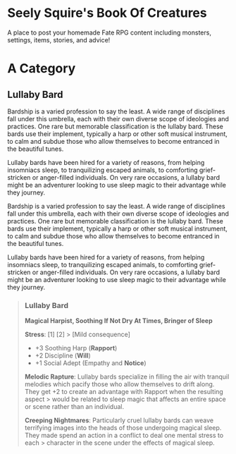 # Seely Squire's Book Of Creatures

A place to post your homemade Fate RPG content including monsters, settings, items, stories, and advice!

# A Category

## Lullaby Bard

Bardship is a varied profession to say the least. A wide range of disciplines fall under this umbrella, each with their own diverse scope of ideologies and practices. One rare but memorable classification is the lullaby bard. These bards use their implement, typically a harp or other soft musical instrument, to calm and subdue those who allow themselves to become entranced in the beautiful tunes.

Lullaby bards have been hired for a variety of reasons, from helping insomniacs sleep, to tranquilizing escaped animals, to comforting grief-stricken or anger-filled individuals. On very rare occasions, a lullaby bard might be an adventurer looking to use sleep magic to their advantage while they journey.

Bardship is a varied profession to say the least. A wide range of disciplines fall under this umbrella, each with their own diverse scope of ideologies and practices. One rare but memorable classification is the lullaby bard. These bards use their implement, typically a harp or other soft musical instrument, to calm and subdue those who allow themselves to become entranced in the beautiful tunes.

Lullaby bards have been hired for a variety of reasons, from helping insomniacs sleep, to tranquilizing escaped animals, to comforting grief-stricken or anger-filled individuals. On very rare occasions, a lullaby bard might be an adventurer looking to use sleep magic to their advantage while they journey.

> ### Lullaby Bard
>
> **Magical Harpist, Soothing If Not Dry At Times, Bringer of Sleep**
>
> **Stress**: [1] [2] > [Mild consequence]
>
> - +3 Soothing Harp (**Rapport**)
> - +2 Discipline (**Will**)
> - +1 Social Adept (Empathy and **Notice**)
>
> **Melodic Rapture**: Lullaby bards specialize in filling the air with tranquil melodies which pacify those who allow themselves to drift along. They get +2 to create an advantage with Rapport when the resulting aspect > would be related to sleep magic that affects an entire space or scene rather than an individual.
>
> **Creeping Nightmares**: Particularly cruel lullaby bards can weave terrifying images into the heads of those undergoing magical sleep. They made spend an action in a conflict to deal one mental stress to each > character in the scene under the effects of magical sleep.
